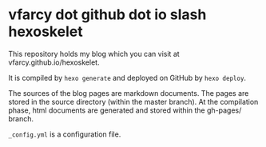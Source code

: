 
vfarcy dot github dot io slash hexoskelet
============================

This repository holds my blog which you can visit at vfarcy.github.io/hexoskelet.

It is compiled by `hexo generate` and deployed on GitHub by `hexo deploy`. 

The sources of the blog pages are markdown documents. The pages are stored in the source directory (within the master branch). At the compilation phase, html documents are generated and stored within the gh-pages/ branch.

`_config.yml` is a configuration file.

